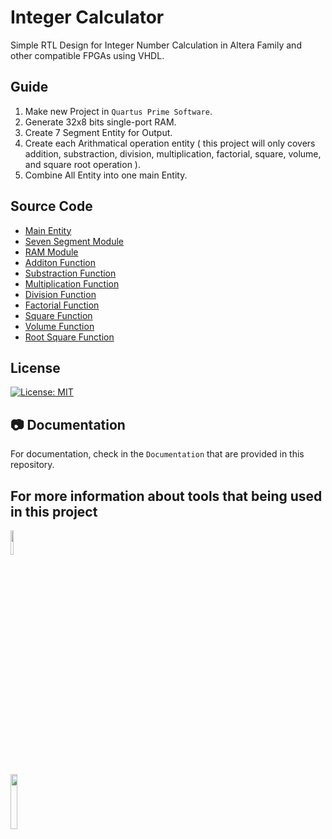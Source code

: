 # Integer Calculator
Simple RTL Design for Integer Number Calculation in Altera Family and other compatible FPGAs using VHDL.

## Guide
1. Make new Project in `Quartus Prime Software`.
2. Generate 32x8 bits single-port RAM.
3. Create 7 Segment Entity for Output.
4. Create each Arithmatical operation entity ( this project will only covers addition, substraction, division, multiplication, factorial, square, volume, and square root operation ).
5. Combine All Entity into one main Entity.

## Source Code
- <a href = "https://github.com/WolfDroid/Integer_Calculator/blob/master/Memblock_Calc.vhd" >Main Entity</a>
- <a href = "https://github.com/WolfDroid/Integer_Calculator/blob/master/seven_segment.vhdd" >Seven Segment Module</a>
- <a href = "https://github.com/WolfDroid/Integer_Calculator/blob/master/ram32x8.vhd" >RAM Module</a>
- <a href = "https://github.com/WolfDroid/Integer_Calculator/blob/master/Decimal_Adder.vhd" >Additon Function</a>
- <a href = "https://github.com/WolfDroid/Integer_Calculator/blob/master/Decimal_Substractor.vhd" >Substraction Function</a>
- <a href = "https://github.com/WolfDroid/Integer_Calculator/blob/master/Decimal_Multiplier.vhd" >Multiplication Function</a>
- <a href = "https://github.com/WolfDroid/Integer_Calculator/blob/master/Decimal_Divider.vhd" >Division Function</a>
- <a href = "https://github.com/WolfDroid/Integer_Calculator/blob/master/Decimal_Factorial.vhd" >Factorial Function</a>
- <a href = "https://github.com/WolfDroid/Integer_Calculator/blob/master/Decimal_Square.vhd" >Square Function</a>
- <a href = "https://github.com/WolfDroid/Integer_Calculator/blob/master/Decimal_Volume.vhd" >Volume Function</a>
- <a href = "https://github.com/WolfDroid/Integer_Calculator/blob/master/Squart.vhd" >Root Square Function</a>

## License
[![License: MIT](https://img.shields.io/badge/License-MIT-yellow.svg)](https://opensource.org/licenses/MIT)

## :camera: Documentation
For documentation, check in the `Documentation` that are provided in this repository.

## For more information about tools that being used in this project
<a href = "https://www.mentor.com/company/higher_ed/modelsim-student-edition">
  <img src="https://media.digikey.com/photos/Altera%20Photos/modelsim.jpg" width="10%" height="10%">
</a>
<br>
<a href = "https://www.intel.co.id/content/www/id/id/software/programmable/quartus-prime/overview.html">
  <img src="https://www.doulos.com/images/logos/Quartus_Prime.jpg" width="15%" height="15%"'>
</a>
